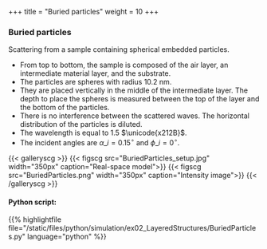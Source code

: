 +++
title = "Buried particles"
weight = 10
+++

### Buried particles

Scattering from a sample containing spherical embedded particles.

* From top to bottom, the sample is composed of the air layer, an intermediate material layer, and the substrate.
* The particles are spheres with radius $10.2$ nm.
* They are placed vertically in the middle of the intermediate layer. The depth to place the spheres is measured between the top of the layer and the bottom of the particles.
* There is no interference between the scattered waves. The horizontal distribution of the particles is diluted.
* The wavelength is equal to $1.5$ $\unicode{x212B}$.
* The incident angles are $\alpha\_i = 0.15 ^{\circ}$ and $\phi\_i = 0^{\circ}$.

{{< galleryscg >}}
{{< figscg src="BuriedParticles_setup.jpg" width="350px" caption="Real-space model">}}
{{< figscg src="BuriedParticles.png" width="350px" caption="Intensity image">}}
{{< /galleryscg >}}

#### Python script:
{{% highlightfile file="/static/files/python/simulation/ex02_LayeredStructures/BuriedParticles.py" language="python" %}}
